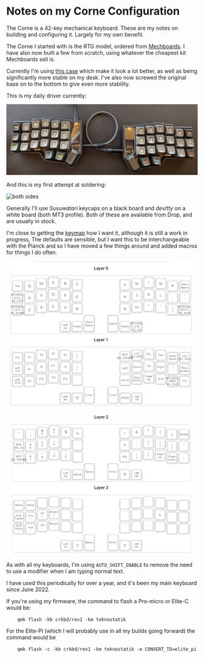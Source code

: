 # Notes on my Corne Configuration

The Corne is a 42-key mechanical keyboard. These are my notes on building and configuring it. Largely for my own benefit.

The Corne I started with is the RTG model, ordered from [Mechboards](https://mechboards.co.uk/). I have also now built a few from scratch, using whatever the cheapest kit Mechboards sell is. 

Currently I'm using [this case](https://www.etsy.com/uk/listing/1179555093/high-profile-corne-3dp-case) which make it look a lot better, as well as being significantly more stable on my desk. I've also now screwed the original base on to the bottom to give even more stability.

This is my daily driver currently:

![black Corne](./images/corne2.jpg)

And this is my first attempt at soldering:

![both sides](./images/corne.jpg)

Generally I'll use _Susuwatari_ keycaps on a black board and _dev/tty_ on a white board (both MT3 profile). Both of these are available from Drop, and are usually in stock. 

I'm close to getting the [keymap](https://github.com/teknostatik/keyboards/blob/main/corne/keymap.c) how I want it, although it is still a work in progress, The defaults are sensible, but I want this to be interchangeable with the Planck and so I have moved a few things around and added macros for things I do often.

![Layer 0 and 1](./images/corne_keymap_1.png)

![Layer 2 and 3](./images/corne_keymap_2.png)

As with all my keyboards, I'm using `AUTO_SHIFT_ENABLE` to remove the need to use a modifier when I am typing normal text.

I have used this periodically for over a year, and it's been my main keyboard since June 2022.

If you're using my firmware, the command to flash a Pro-micro or Elite-C would be:

        qmk flash -kb crkbd/rev1 -km teknostatik

For the Elite-Pi (which I will probably use in all my builds going forward) the command would be

        qmk flash -c -kb crkbd/rev1 -km teknostatik -e CONVERT_TO=elite_pi

